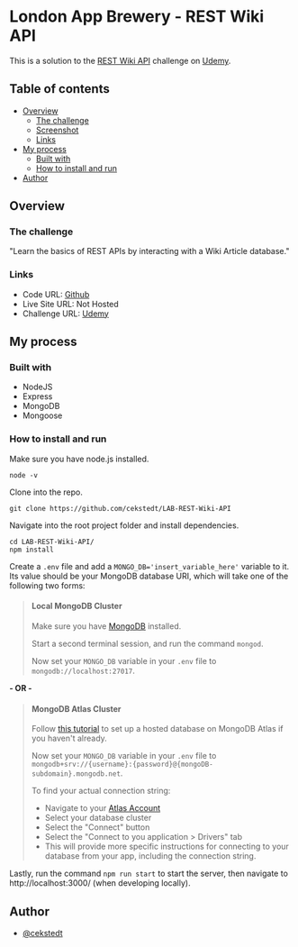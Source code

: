 # London App Brewery - REST Wiki API

This is a solution to the [REST Wiki API](https://www.udemy.com/course/the-complete-web-development-bootcamp/learn/lecture/13028250) challenge on [Udemy](https://www.udemy.com/course/the-complete-web-development-bootcamp/).

## Table of contents

- [Overview](#overview)
  - [The challenge](#the-challenge)
  - [Screenshot](#screenshot)
  - [Links](#links)
- [My process](#my-process)
  - [Built with](#built-with)
  - [How to install and run](#how-to-install-and-run)
- [Author](#author)

## Overview

### The challenge

"Learn the basics of REST APIs by interacting with a Wiki Article database."

### Links

- Code URL: [Github](https://github.com/cekstedt/LAB-REST-Wiki-API)
- Live Site URL: Not Hosted
- Challenge URL: [Udemy](https://www.udemy.com/course/the-complete-web-development-bootcamp/learn/lecture/13028250)

## My process

### Built with

- NodeJS
- Express
- MongoDB
- Mongoose

### How to install and run

Make sure you have node.js installed.
```
node -v
```

Clone into the repo.
```
git clone https://github.com/cekstedt/LAB-REST-Wiki-API
```

Navigate into the root project folder and install dependencies.
```
cd LAB-REST-Wiki-API/
npm install
```

Create a `.env` file and add a `MONGO_DB='insert_variable_here'` variable to it. Its value should be your MongoDB database URI, which will take one of the following two forms:

> #### Local MongoDB Cluster
>
> Make sure you have [MongoDB](https://www.mongodb.com/docs/manual/installation/) installed.
> 
> Start a second terminal session, and run the command `mongod`.
> 
> Now set your `MONGO_DB` variable in your `.env` file to `mongodb://localhost:27017`.

**- OR -**

> #### MongoDB Atlas Cluster
> 
> Follow [this tutorial](https://www.freecodecamp.org/news/get-started-with-mongodb-atlas/) to set up a hosted database on MongoDB Atlas if you haven't already.
> 
> Now set your `MONGO_DB` variable in your `.env` file to `mongodb+srv://{username}:{password}@{mongoDB-subdomain}.mongodb.net`.
> 
> To find your actual connection string:
> - Navigate to your [Atlas Account](www.mongodb.com)
> - Select your database cluster
> - Select the "Connect" button
> - Select the "Connect to you application > Drivers" tab
> - This will provide more specific instructions for connecting to your database from your app, including the connection string.

Lastly, run the command `npm run start` to start the server, then navigate to http://localhost:3000/ (when developing locally).

## Author

- [@cekstedt](https://github.com/cekstedt)